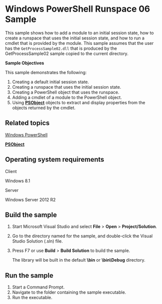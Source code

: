 Windows PowerShell Runspace 06 Sample
=====================================

This sample shows how to add a module to an initial session state, how to create a runspace that uses the initial session state, and how to run a cmdlet that is provided by the module. This sample assumes that the user has the `GetProcessSample02.dll` that is produced by the GetProcessSample02 sample copied to the current directory.

**Sample Objectives**

This sample demonstrates the following:

1.  Creating a default initial session state.
2.  Creating a runspace that uses the initial session state.
3.  Creating a PowerShell object that uses the runspace.
4.  Adding a cmdlet of a module to the PowerShell object.
5.  Using [**PSObject**](http://msdn.microsoft.com/en-us/library/windows/desktop/ms572584) objects to extract and display properties from the objects returned by the cmdlet.

Related topics
--------------

[Windows PowerShell](http://go.microsoft.com/fwlink/p/?linkid=178145)

[**PSObject**](http://msdn.microsoft.com/en-us/library/windows/desktop/ms572584)

Operating system requirements
-----------------------------

Client

Windows 8.1

Server

Windows Server 2012 R2

Build the sample
----------------

1.  Start Microsoft Visual Studio and select **File** \> **Open** \> **Project/Solution**.
2.  Go to the directory named for the sample, and double-click the Visual Studio Solution (.sln) file.
3.  Press F7 or use **Build** \> **Build Solution** to build the sample.

    The library will be built in the default **\\bin** or **\\bin\\Debug** directory.

Run the sample
--------------

1.  Start a Command Prompt.
2.  Navigate to the folder containing the sample executable.
3.  Run the executable.

